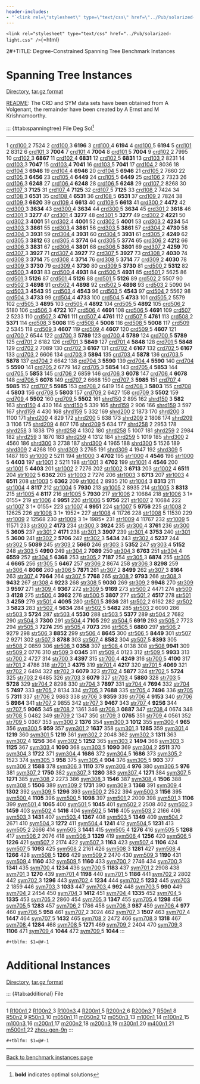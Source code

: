 ```yaml
---
header-includes:
- "`<link rel=\"stylesheet\" type=\"text/css\" href=\"../Pub/solarized-light.css\" />`{=html}"
---
```


`<link rel="stylesheet" type="text/css" href="../Pub/solarized-light.css" />`{=html}

2\#+TITLE: Degree-Constrained Spanning Tree Benchmark Instances

# Spanning Tree Instances

[Directory](./instances/spanning_tree/SHRD-Graphs), [tar.gz
format](./instances/spanning_tree/SHRD-Graphs.tar.gz)

[README](./instances/spanning_tree/SHRD-Graphs/README): The CRD and SYM
data sets have been obtained from A Volgenant, the remainder have been
created by A Ernst and M Krishnamoorthy.

::: {#tab:spanningtree}
        File                                                         Deg      Sol[^1]
  ----- ---------------------------------------------------------- ----- ------------
  1     [crd100 ](./instances/spanning_tree/SHRD-Graphs/crd100)        2         7524
  2     [crd100 ](./instances/spanning_tree/SHRD-Graphs/crd100)        3     **6196**
  3     [crd100 ](./instances/spanning_tree/SHRD-Graphs/crd100)        4     **6194**
  4     [crd100 ](./instances/spanning_tree/SHRD-Graphs/crd100)        5     **6194**
  5     [crd101 ](./instances/spanning_tree/SHRD-Graphs/crd101)        2         8312
  6     [crd101 ](./instances/spanning_tree/SHRD-Graphs/crd101)        3     **7004**
  7     [crd101 ](./instances/spanning_tree/SHRD-Graphs/crd101)        4     **7004**
  8     [crd101 ](./instances/spanning_tree/SHRD-Graphs/crd101)        5     **7004**
  9     [crd102 ](./instances/spanning_tree/SHRD-Graphs/crd102)        2         7995
  10    [crd102 ](./instances/spanning_tree/SHRD-Graphs/crd102)        3     **6867**
  11    [crd102 ](./instances/spanning_tree/SHRD-Graphs/crd102)        4     **6831**
  12    [crd102 ](./instances/spanning_tree/SHRD-Graphs/crd102)        5     **6831**
  13    [crd103 ](./instances/spanning_tree/SHRD-Graphs/crd103)        2         8231
  14    [crd103 ](./instances/spanning_tree/SHRD-Graphs/crd103)        3     **7047**
  15    [crd103 ](./instances/spanning_tree/SHRD-Graphs/crd103)        4     **7041**
  16    [crd103 ](./instances/spanning_tree/SHRD-Graphs/crd103)        5     **7041**
  17    [crd104 ](./instances/spanning_tree/SHRD-Graphs/crd104)        2         8036
  18    [crd104 ](./instances/spanning_tree/SHRD-Graphs/crd104)        3     **6946**
  19    [crd104 ](./instances/spanning_tree/SHRD-Graphs/crd104)        4     **6946**
  20    [crd104 ](./instances/spanning_tree/SHRD-Graphs/crd104)        5     **6946**
  21    [crd105 ](./instances/spanning_tree/SHRD-Graphs/crd105)        2         7660
  22    [crd105 ](./instances/spanning_tree/SHRD-Graphs/crd105)        3     **6456**
  23    [crd105 ](./instances/spanning_tree/SHRD-Graphs/crd105)        4     **6449**
  24    [crd105 ](./instances/spanning_tree/SHRD-Graphs/crd105)        5     **6449**
  25    [crd106 ](./instances/spanning_tree/SHRD-Graphs/crd106)        2         7323
  26    [crd106 ](./instances/spanning_tree/SHRD-Graphs/crd106)        3     **6248**
  27    [crd106 ](./instances/spanning_tree/SHRD-Graphs/crd106)        4     **6248**
  28    [crd106 ](./instances/spanning_tree/SHRD-Graphs/crd106)        5     **6248**
  29    [crd107 ](./instances/spanning_tree/SHRD-Graphs/crd107)        2         8268
  30    [crd107 ](./instances/spanning_tree/SHRD-Graphs/crd107)        3     **7125**
  31    [crd107 ](./instances/spanning_tree/SHRD-Graphs/crd107)        4     **7125**
  32    [crd107 ](./instances/spanning_tree/SHRD-Graphs/crd107)        5     **7125**
  33    [crd108 ](./instances/spanning_tree/SHRD-Graphs/crd108)        2         7424
  34    [crd108 ](./instances/spanning_tree/SHRD-Graphs/crd108)        3     **6531**
  35    [crd108 ](./instances/spanning_tree/SHRD-Graphs/crd108)        4     **6531**
  36    [crd108 ](./instances/spanning_tree/SHRD-Graphs/crd108)        5     **6531**
  37    [crd109 ](./instances/spanning_tree/SHRD-Graphs/crd109)        2         7824
  38    [crd109 ](./instances/spanning_tree/SHRD-Graphs/crd109)        3     **6620**
  39    [crd109 ](./instances/spanning_tree/SHRD-Graphs/crd109)        4     **6613**
  40    [crd109 ](./instances/spanning_tree/SHRD-Graphs/crd109)        5     **6613**
  41    [crd300 ](./instances/spanning_tree/SHRD-Graphs/crd300)        2     **4472**
  42    [crd300 ](./instances/spanning_tree/SHRD-Graphs/crd300)        3     **3634**
  43    [crd300 ](./instances/spanning_tree/SHRD-Graphs/crd300)        4     **3634**
  44    [crd300 ](./instances/spanning_tree/SHRD-Graphs/crd300)        5     **3634**
  45    [crd301 ](./instances/spanning_tree/SHRD-Graphs/crd301)        2     **3618**
  46    [crd301 ](./instances/spanning_tree/SHRD-Graphs/crd301)        3     **3277**
  47    [crd301 ](./instances/spanning_tree/SHRD-Graphs/crd301)        4     **3277**
  48    [crd301 ](./instances/spanning_tree/SHRD-Graphs/crd301)        5     **3277**
  49    [crd302 ](./instances/spanning_tree/SHRD-Graphs/crd302)        2     **4221**
  50    [crd302 ](./instances/spanning_tree/SHRD-Graphs/crd302)        3     **4001**
  51    [crd302 ](./instances/spanning_tree/SHRD-Graphs/crd302)        4     **4001**
  52    [crd302 ](./instances/spanning_tree/SHRD-Graphs/crd302)        5     **4001**
  53    [crd303 ](./instances/spanning_tree/SHRD-Graphs/crd303)        2     **4234**
  54    [crd303 ](./instances/spanning_tree/SHRD-Graphs/crd303)        3     **3861**
  55    [crd303 ](./instances/spanning_tree/SHRD-Graphs/crd303)        4     **3861**
  56    [crd303 ](./instances/spanning_tree/SHRD-Graphs/crd303)        5     **3861**
  57    [crd304 ](./instances/spanning_tree/SHRD-Graphs/crd304)        2     **4730**
  58    [crd304 ](./instances/spanning_tree/SHRD-Graphs/crd304)        3     **3931**
  59    [crd304 ](./instances/spanning_tree/SHRD-Graphs/crd304)        4     **3931**
  60    [crd304 ](./instances/spanning_tree/SHRD-Graphs/crd304)        5     **3931**
  61    [crd305 ](./instances/spanning_tree/SHRD-Graphs/crd305)        2     **4249**
  62    [crd305 ](./instances/spanning_tree/SHRD-Graphs/crd305)        3     **3812**
  63    [crd305 ](./instances/spanning_tree/SHRD-Graphs/crd305)        4     **3774**
  64    [crd305 ](./instances/spanning_tree/SHRD-Graphs/crd305)        5     **3774**
  65    [crd306 ](./instances/spanning_tree/SHRD-Graphs/crd306)        2     **4212**
  66    [crd306 ](./instances/spanning_tree/SHRD-Graphs/crd306)        3     **3831**
  67    [crd306 ](./instances/spanning_tree/SHRD-Graphs/crd306)        4     **3801**
  68    [crd306 ](./instances/spanning_tree/SHRD-Graphs/crd306)        5     **3801**
  69    [crd307 ](./instances/spanning_tree/SHRD-Graphs/crd307)        2     **4259**
  70    [crd307 ](./instances/spanning_tree/SHRD-Graphs/crd307)        3     **3927**
  71    [crd307 ](./instances/spanning_tree/SHRD-Graphs/crd307)        4     **3927**
  72    [crd307 ](./instances/spanning_tree/SHRD-Graphs/crd307)        5     **3927**
  73    [crd308 ](./instances/spanning_tree/SHRD-Graphs/crd308)        2     **4030**
  74    [crd308 ](./instances/spanning_tree/SHRD-Graphs/crd308)        3     **3714**
  75    [crd308 ](./instances/spanning_tree/SHRD-Graphs/crd308)        4     **3714**
  76    [crd308 ](./instances/spanning_tree/SHRD-Graphs/crd308)        5     **3714**
  77    [crd309 ](./instances/spanning_tree/SHRD-Graphs/crd309)        2     **4030**
  78    [crd309 ](./instances/spanning_tree/SHRD-Graphs/crd309)        3     **3730**
  79    [crd309 ](./instances/spanning_tree/SHRD-Graphs/crd309)        4     **3730**
  80    [crd309 ](./instances/spanning_tree/SHRD-Graphs/crd309)        5     **3730**
  81    [crd500 ](./instances/spanning_tree/SHRD-Graphs/crd500)        2     **5312**
  82    [crd500 ](./instances/spanning_tree/SHRD-Graphs/crd500)        3     **4931**
  83    [crd500 ](./instances/spanning_tree/SHRD-Graphs/crd500)        4     **4931**
  84    [crd500 ](./instances/spanning_tree/SHRD-Graphs/crd500)        5     **4931**
  85    [crd501 ](./instances/spanning_tree/SHRD-Graphs/crd501)        2         5625
  86    [crd501 ](./instances/spanning_tree/SHRD-Graphs/crd501)        3     **5126**
  87    [crd501 ](./instances/spanning_tree/SHRD-Graphs/crd501)        4     **5126**
  88    [crd501 ](./instances/spanning_tree/SHRD-Graphs/crd501)        5     **5126**
  89    [crd502 ](./instances/spanning_tree/SHRD-Graphs/crd502)        2         5507
  90    [crd502 ](./instances/spanning_tree/SHRD-Graphs/crd502)        3     **4898**
  91    [crd502 ](./instances/spanning_tree/SHRD-Graphs/crd502)        4     **4898**
  92    [crd502 ](./instances/spanning_tree/SHRD-Graphs/crd502)        5     **4898**
  93    [crd503 ](./instances/spanning_tree/SHRD-Graphs/crd503)        2         5090
  94    [crd503 ](./instances/spanning_tree/SHRD-Graphs/crd503)        3     **4543**
  95    [crd503 ](./instances/spanning_tree/SHRD-Graphs/crd503)        4     **4543**
  96    [crd503 ](./instances/spanning_tree/SHRD-Graphs/crd503)        5     **4543**
  97    [crd504 ](./instances/spanning_tree/SHRD-Graphs/crd504)        2         5562
  98    [crd504 ](./instances/spanning_tree/SHRD-Graphs/crd504)        3     **4733**
  99    [crd504 ](./instances/spanning_tree/SHRD-Graphs/crd504)        4     **4733**
  100   [crd504 ](./instances/spanning_tree/SHRD-Graphs/crd504)        5     **4733**
  101   [crd505 ](./instances/spanning_tree/SHRD-Graphs/crd505)        2         5579
  102   [crd505 ](./instances/spanning_tree/SHRD-Graphs/crd505)        3     **4895**
  103   [crd505 ](./instances/spanning_tree/SHRD-Graphs/crd505)        4     **4892**
  104   [crd505 ](./instances/spanning_tree/SHRD-Graphs/crd505)        5     **4892**
  105   [crd506 ](./instances/spanning_tree/SHRD-Graphs/crd506)        2         5180
  106   [crd506 ](./instances/spanning_tree/SHRD-Graphs/crd506)        3     **4722**
  107   [crd506 ](./instances/spanning_tree/SHRD-Graphs/crd506)        4     **4691**
  108   [crd506 ](./instances/spanning_tree/SHRD-Graphs/crd506)        5     **4691**
  109   [crd507 ](./instances/spanning_tree/SHRD-Graphs/crd507)        2         5233
  110   [crd507 ](./instances/spanning_tree/SHRD-Graphs/crd507)        3     **4761**
  111   [crd507 ](./instances/spanning_tree/SHRD-Graphs/crd507)        4     **4761**
  112   [crd507 ](./instances/spanning_tree/SHRD-Graphs/crd507)        5     **4761**
  113   [crd508 ](./instances/spanning_tree/SHRD-Graphs/crd508)        2     **5371**
  114   [crd508 ](./instances/spanning_tree/SHRD-Graphs/crd508)        3     **5008**
  115   [crd508 ](./instances/spanning_tree/SHRD-Graphs/crd508)        4     **5008**
  116   [crd508 ](./instances/spanning_tree/SHRD-Graphs/crd508)        5     **5008**
  117   [crd509 ](./instances/spanning_tree/SHRD-Graphs/crd509)        2         5345
  118   [crd509 ](./instances/spanning_tree/SHRD-Graphs/crd509)        3     **4607**
  119   [crd509 ](./instances/spanning_tree/SHRD-Graphs/crd509)        4     **4607**
  120   [crd509 ](./instances/spanning_tree/SHRD-Graphs/crd509)        5     **4607**
  121   [crd700 ](./instances/spanning_tree/SHRD-Graphs/crd700)        2         6544
  122   [crd700 ](./instances/spanning_tree/SHRD-Graphs/crd700)        3     **5789**
  123   [crd700 ](./instances/spanning_tree/SHRD-Graphs/crd700)        4     **5789**
  124   [crd700 ](./instances/spanning_tree/SHRD-Graphs/crd700)        5     **5789**
  125   [crd701 ](./instances/spanning_tree/SHRD-Graphs/crd701)        2         6182
  126   [crd701 ](./instances/spanning_tree/SHRD-Graphs/crd701)        3     **5849**
  127   [crd701 ](./instances/spanning_tree/SHRD-Graphs/crd701)        4     **5848**
  128   [crd701 ](./instances/spanning_tree/SHRD-Graphs/crd701)        5     **5848**
  129   [crd702 ](./instances/spanning_tree/SHRD-Graphs/crd702)        2         7089
  130   [crd702 ](./instances/spanning_tree/SHRD-Graphs/crd702)        3     **6167**
  131   [crd702 ](./instances/spanning_tree/SHRD-Graphs/crd702)        4     **6167**
  132   [crd702 ](./instances/spanning_tree/SHRD-Graphs/crd702)        5     **6167**
  133   [crd703 ](./instances/spanning_tree/SHRD-Graphs/crd703)        2         6606
  134   [crd703 ](./instances/spanning_tree/SHRD-Graphs/crd703)        3     **5894**
  135   [crd703 ](./instances/spanning_tree/SHRD-Graphs/crd703)        4     **5878**
  136   [crd703 ](./instances/spanning_tree/SHRD-Graphs/crd703)        5     **5878**
  137   [crd704 ](./instances/spanning_tree/SHRD-Graphs/crd704)        2         6642
  138   [crd704 ](./instances/spanning_tree/SHRD-Graphs/crd704)        3     **5590**
  139   [crd704 ](./instances/spanning_tree/SHRD-Graphs/crd704)        4     **5590**
  140   [crd704 ](./instances/spanning_tree/SHRD-Graphs/crd704)        5     **5590**
  141   [crd705 ](./instances/spanning_tree/SHRD-Graphs/crd705)        2         6779
  142   [crd705 ](./instances/spanning_tree/SHRD-Graphs/crd705)        3     **5854**
  143   [crd705 ](./instances/spanning_tree/SHRD-Graphs/crd705)        4     **5853**
  144   [crd705 ](./instances/spanning_tree/SHRD-Graphs/crd705)        5     **5853**
  145   [crd706 ](./instances/spanning_tree/SHRD-Graphs/crd706)        2         6859
  146   [crd706 ](./instances/spanning_tree/SHRD-Graphs/crd706)        3     **6078**
  147   [crd706 ](./instances/spanning_tree/SHRD-Graphs/crd706)        4     **6078**
  148   [crd706 ](./instances/spanning_tree/SHRD-Graphs/crd706)        5     **6078**
  149   [crd707 ](./instances/spanning_tree/SHRD-Graphs/crd707)        2         6668
  150   [crd707 ](./instances/spanning_tree/SHRD-Graphs/crd707)        3     **5985**
  151   [crd707 ](./instances/spanning_tree/SHRD-Graphs/crd707)        4     **5985**
  152   [crd707 ](./instances/spanning_tree/SHRD-Graphs/crd707)        5     **5985**
  153   [crd708 ](./instances/spanning_tree/SHRD-Graphs/crd708)        2         6419
  154   [crd708 ](./instances/spanning_tree/SHRD-Graphs/crd708)        3     **5803**
  155   [crd708 ](./instances/spanning_tree/SHRD-Graphs/crd708)        4     **5803**
  156   [crd708 ](./instances/spanning_tree/SHRD-Graphs/crd708)        5     **5803**
  157   [crd709 ](./instances/spanning_tree/SHRD-Graphs/crd709)        2         6427
  158   [crd709 ](./instances/spanning_tree/SHRD-Graphs/crd709)        3     **5502**
  159   [crd709 ](./instances/spanning_tree/SHRD-Graphs/crd709)        4     **5502**
  160   [crd709 ](./instances/spanning_tree/SHRD-Graphs/crd709)        5     **5502**
  161   [shrd150](./instances/spanning_tree/SHRD-Graphs/shrd150)       2          895
  162   [shrd150](./instances/spanning_tree/SHRD-Graphs/shrd150)       3      **582**
  163   [shrd150](./instances/spanning_tree/SHRD-Graphs/shrd150)       4          430
  164   [shrd150](./instances/spanning_tree/SHRD-Graphs/shrd150)       5          339
  165   [shrd159](./instances/spanning_tree/SHRD-Graphs/shrd159)       2          906
  166   [shrd159](./instances/spanning_tree/SHRD-Graphs/shrd159)       3          597
  167   [shrd159](./instances/spanning_tree/SHRD-Graphs/shrd159)       4          430
  168   [shrd159](./instances/spanning_tree/SHRD-Graphs/shrd159)       5          332
  169   [shrd200](./instances/spanning_tree/SHRD-Graphs/shrd200)       2         1873
  170   [shrd200](./instances/spanning_tree/SHRD-Graphs/shrd200)       3         1100
  171   [shrd200](./instances/spanning_tree/SHRD-Graphs/shrd200)       4          829
  172   [shrd200](./instances/spanning_tree/SHRD-Graphs/shrd200)       5          638
  173   [shrd209](./instances/spanning_tree/SHRD-Graphs/shrd209)       2         1808
  174   [shrd209](./instances/spanning_tree/SHRD-Graphs/shrd209)       3         1106
  175   [shrd209](./instances/spanning_tree/SHRD-Graphs/shrd209)       4          807
  176   [shrd209](./instances/spanning_tree/SHRD-Graphs/shrd209)       5          634
  177   [shrd258](./instances/spanning_tree/SHRD-Graphs/shrd258)       2         2953
  178   [shrd258](./instances/spanning_tree/SHRD-Graphs/shrd258)       3         1838
  179   [shrd258](./instances/spanning_tree/SHRD-Graphs/shrd258)       4         1302
  180   [shrd258](./instances/spanning_tree/SHRD-Graphs/shrd258)       5         1007
  181   [shrd259](./instances/spanning_tree/SHRD-Graphs/shrd259)       2         2984
  182   [shrd259](./instances/spanning_tree/SHRD-Graphs/shrd259)       3         1870
  183   [shrd259](./instances/spanning_tree/SHRD-Graphs/shrd259)       4         1312
  184   [shrd259](./instances/spanning_tree/SHRD-Graphs/shrd259)       5         1019
  185   [shrd300](./instances/spanning_tree/SHRD-Graphs/shrd300)       2         4560
  186   [shrd300](./instances/spanning_tree/SHRD-Graphs/shrd300)       3         2738
  187   [shrd300](./instances/spanning_tree/SHRD-Graphs/shrd300)       4         1965
  188   [shrd300](./instances/spanning_tree/SHRD-Graphs/shrd300)       5         1526
  189   [shrd309](./instances/spanning_tree/SHRD-Graphs/shrd309)       2         4268
  190   [shrd309](./instances/spanning_tree/SHRD-Graphs/shrd309)       3         2765
  191   [shrd309](./instances/spanning_tree/SHRD-Graphs/shrd309)       4         1947
  192   [shrd309](./instances/spanning_tree/SHRD-Graphs/shrd309)       5         1487
  193   [str1000](./instances/spanning_tree/SHRD-Graphs/str1000)       2         5211
  194   [str1000](./instances/spanning_tree/SHRD-Graphs/str1000)       3     **4702**
  195   [str1000](./instances/spanning_tree/SHRD-Graphs/str1000)       4     **4546**
  196   [str1000](./instances/spanning_tree/SHRD-Graphs/str1000)       5     **4403**
  197   [str1001](./instances/spanning_tree/SHRD-Graphs/str1001)       2         5211
  198   [str1001](./instances/spanning_tree/SHRD-Graphs/str1001)       3     **4702**
  199   [str1001](./instances/spanning_tree/SHRD-Graphs/str1001)       4     **4546**
  200   [str1001](./instances/spanning_tree/SHRD-Graphs/str1001)       5     **4403**
  201   [str1002](./instances/spanning_tree/SHRD-Graphs/str1002)       2         7276
  202   [str1002](./instances/spanning_tree/SHRD-Graphs/str1002)       3     **6713**
  203   [str1002](./instances/spanning_tree/SHRD-Graphs/str1002)       4     **6511**
  204   [str1002](./instances/spanning_tree/SHRD-Graphs/str1002)       5     **6362**
  205   [str1003](./instances/spanning_tree/SHRD-Graphs/str1003)       2         7276
  206   [str1003](./instances/spanning_tree/SHRD-Graphs/str1003)       3     **6713**
  207   [str1003](./instances/spanning_tree/SHRD-Graphs/str1003)       4     **6511**
  208   [str1003](./instances/spanning_tree/SHRD-Graphs/str1003)       5     **6362**
  209   [str1004](./instances/spanning_tree/SHRD-Graphs/str1004)       2         8935
  210   [str1004](./instances/spanning_tree/SHRD-Graphs/str1004)       3     **8313**
  211   [str1004](./instances/spanning_tree/SHRD-Graphs/str1004)       4     **8117**
  212   [str1004](./instances/spanning_tree/SHRD-Graphs/str1004)       5     **7930**
  213   [str1005](./instances/spanning_tree/SHRD-Graphs/str1005)       2         8935
  214   [str1005](./instances/spanning_tree/SHRD-Graphs/str1005)       3     **8313**
  215   [str1005](./instances/spanning_tree/SHRD-Graphs/str1005)       4     **8117**
  216   [str1005](./instances/spanning_tree/SHRD-Graphs/str1005)       5     **7930**
  217   [str1006](./instances/spanning_tree/SHRD-Graphs/str1006)       2        10684
  218   [str1006](./instances/spanning_tree/SHRD-Graphs/str1006)       3   1\* 0155\*
  219   [str1006](./instances/spanning_tree/SHRD-Graphs/str1006)       4     **9951**
  220   [str1006](./instances/spanning_tree/SHRD-Graphs/str1006)       5     **9756**
  221   [str1007](./instances/spanning_tree/SHRD-Graphs/str1007)       2        10684
  222   [str1007](./instances/spanning_tree/SHRD-Graphs/str1007)       3   1\* 0155\*
  223   [str1007](./instances/spanning_tree/SHRD-Graphs/str1007)       4     **9951**
  224   [str1007](./instances/spanning_tree/SHRD-Graphs/str1007)       5     **9756**
  225   [str1008](./instances/spanning_tree/SHRD-Graphs/str1008)       2        12625
  226   [str1008](./instances/spanning_tree/SHRD-Graphs/str1008)       3   1\* 1952\*
  227   [str1008](./instances/spanning_tree/SHRD-Graphs/str1008)       4        11726
  228   [str1008](./instances/spanning_tree/SHRD-Graphs/str1008)       5        11530
  229   [str1009](./instances/spanning_tree/SHRD-Graphs/str1009)       2        12568
  230   [str1009](./instances/spanning_tree/SHRD-Graphs/str1009)       3   1\* 1985\*
  231   [str1009](./instances/spanning_tree/SHRD-Graphs/str1009)       4        11767
  232   [str1009](./instances/spanning_tree/SHRD-Graphs/str1009)       5        11571
  233   [str300 ](./instances/spanning_tree/SHRD-Graphs/str300)        2     **4173**
  234   [str300 ](./instances/spanning_tree/SHRD-Graphs/str300)        3     **3924**
  235   [str300 ](./instances/spanning_tree/SHRD-Graphs/str300)        4     **3761**
  236   [str300 ](./instances/spanning_tree/SHRD-Graphs/str300)        5     **3605**
  237   [str301 ](./instances/spanning_tree/SHRD-Graphs/str301)        2     **4171**
  238   [str301 ](./instances/spanning_tree/SHRD-Graphs/str301)        3     **3907**
  239   [str301 ](./instances/spanning_tree/SHRD-Graphs/str301)        4     **3753**
  240   [str301 ](./instances/spanning_tree/SHRD-Graphs/str301)        5     **3600**
  241   [str302 ](./instances/spanning_tree/SHRD-Graphs/str302)        2     **5706**
  242   [str302 ](./instances/spanning_tree/SHRD-Graphs/str302)        3     **5434**
  243   [str302 ](./instances/spanning_tree/SHRD-Graphs/str302)        4     **5237**
  244   [str302 ](./instances/spanning_tree/SHRD-Graphs/str302)        5     **5089**
  245   [str303 ](./instances/spanning_tree/SHRD-Graphs/str303)        2     **5660**
  246   [str303 ](./instances/spanning_tree/SHRD-Graphs/str303)        3     **5352**
  247   [str303 ](./instances/spanning_tree/SHRD-Graphs/str303)        4     **5152**
  248   [str303 ](./instances/spanning_tree/SHRD-Graphs/str303)        5     **4990**
  249   [str304 ](./instances/spanning_tree/SHRD-Graphs/str304)        2     **7089**
  250   [str304 ](./instances/spanning_tree/SHRD-Graphs/str304)        3     **6763**
  251   [str304 ](./instances/spanning_tree/SHRD-Graphs/str304)        4     **6559**
  252   [str304 ](./instances/spanning_tree/SHRD-Graphs/str304)        5     **6368**
  253   [str305 ](./instances/spanning_tree/SHRD-Graphs/str305)        2     **7187**
  254   [str305 ](./instances/spanning_tree/SHRD-Graphs/str305)        3     **6874**
  255   [str305 ](./instances/spanning_tree/SHRD-Graphs/str305)        4     **6665**
  256   [str305 ](./instances/spanning_tree/SHRD-Graphs/str305)        5     **6467**
  257   [str306 ](./instances/spanning_tree/SHRD-Graphs/str306)        2         8674
  258   [str306 ](./instances/spanning_tree/SHRD-Graphs/str306)        3     **8298**
  259   [str306 ](./instances/spanning_tree/SHRD-Graphs/str306)        4     **8066**
  260   [str306 ](./instances/spanning_tree/SHRD-Graphs/str306)        5     **7871**
  261   [str307 ](./instances/spanning_tree/SHRD-Graphs/str307)        2     **8499**
  262   [str307 ](./instances/spanning_tree/SHRD-Graphs/str307)        3     **8164**
  263   [str307 ](./instances/spanning_tree/SHRD-Graphs/str307)        4     **7964**
  264   [str307 ](./instances/spanning_tree/SHRD-Graphs/str307)        5     **7768**
  265   [str308 ](./instances/spanning_tree/SHRD-Graphs/str308)        2     **9793**
  266   [str308 ](./instances/spanning_tree/SHRD-Graphs/str308)        3     **9432**
  267   [str308 ](./instances/spanning_tree/SHRD-Graphs/str308)        4     **9223**
  268   [str308 ](./instances/spanning_tree/SHRD-Graphs/str308)        5     **9030**
  269   [str309 ](./instances/spanning_tree/SHRD-Graphs/str309)        2     **9948**
  270   [str309 ](./instances/spanning_tree/SHRD-Graphs/str309)        3     **9597**
  271   [str309 ](./instances/spanning_tree/SHRD-Graphs/str309)        4     **9367**
  272   [str309 ](./instances/spanning_tree/SHRD-Graphs/str309)        5     **9169**
  273   [str500 ](./instances/spanning_tree/SHRD-Graphs/str500)        2         4471
  274   [str500 ](./instances/spanning_tree/SHRD-Graphs/str500)        3     **4128**
  275   [str500 ](./instances/spanning_tree/SHRD-Graphs/str500)        4     **3962**
  276   [str500 ](./instances/spanning_tree/SHRD-Graphs/str500)        5     **3807**
  277   [str501 ](./instances/spanning_tree/SHRD-Graphs/str501)        2     **4517**
  278   [str501 ](./instances/spanning_tree/SHRD-Graphs/str501)        3     **4259**
  279   [str501 ](./instances/spanning_tree/SHRD-Graphs/str501)        4     **4095**
  280   [str501 ](./instances/spanning_tree/SHRD-Graphs/str501)        5     **3936**
  281   [str502 ](./instances/spanning_tree/SHRD-Graphs/str502)        2         6162
  282   [str502 ](./instances/spanning_tree/SHRD-Graphs/str502)        3     **5823**
  283   [str502 ](./instances/spanning_tree/SHRD-Graphs/str502)        4     **5634**
  284   [str502 ](./instances/spanning_tree/SHRD-Graphs/str502)        5     **5482**
  285   [str503 ](./instances/spanning_tree/SHRD-Graphs/str503)        2         6090
  286   [str503 ](./instances/spanning_tree/SHRD-Graphs/str503)        3     **5724**
  287   [str503 ](./instances/spanning_tree/SHRD-Graphs/str503)        4     **5530**
  288   [str503 ](./instances/spanning_tree/SHRD-Graphs/str503)        5     **5377**
  289   [str504 ](./instances/spanning_tree/SHRD-Graphs/str504)        2         7682
  290   [str504 ](./instances/spanning_tree/SHRD-Graphs/str504)        3     **7300**
  291   [str504 ](./instances/spanning_tree/SHRD-Graphs/str504)        4     **7105**
  292   [str504 ](./instances/spanning_tree/SHRD-Graphs/str504)        5     **6919**
  293   [str505 ](./instances/spanning_tree/SHRD-Graphs/str505)        2         7723
  294   [str505 ](./instances/spanning_tree/SHRD-Graphs/str505)        3     **7274**
  295   [str505 ](./instances/spanning_tree/SHRD-Graphs/str505)        4     **7073**
  296   [str505 ](./instances/spanning_tree/SHRD-Graphs/str505)        5     **6880**
  297   [str506 ](./instances/spanning_tree/SHRD-Graphs/str506)        2         9279
  298   [str506 ](./instances/spanning_tree/SHRD-Graphs/str506)        3     **8852**
  299   [str506 ](./instances/spanning_tree/SHRD-Graphs/str506)        4     **8645**
  300   [str506 ](./instances/spanning_tree/SHRD-Graphs/str506)        5     **8449**
  301   [str507 ](./instances/spanning_tree/SHRD-Graphs/str507)        2         9271
  302   [str507 ](./instances/spanning_tree/SHRD-Graphs/str507)        3     **8788**
  303   [str507 ](./instances/spanning_tree/SHRD-Graphs/str507)        4     **8582**
  304   [str507 ](./instances/spanning_tree/SHRD-Graphs/str507)        5     **8393**
  305   [str508 ](./instances/spanning_tree/SHRD-Graphs/str508)        2         0859
  306   [str508 ](./instances/spanning_tree/SHRD-Graphs/str508)        3     **0358**
  307   [str508 ](./instances/spanning_tree/SHRD-Graphs/str508)        4         0138
  308   [str508 ](./instances/spanning_tree/SHRD-Graphs/str508)              **9941**
  309   [str509 ](./instances/spanning_tree/SHRD-Graphs/str509)        2         0776
  310   [str509 ](./instances/spanning_tree/SHRD-Graphs/str509)        3     **0345**
  311   [str509 ](./instances/spanning_tree/SHRD-Graphs/str509)        4         0123
  312   [str509 ](./instances/spanning_tree/SHRD-Graphs/str509)        5     **9933**
  313   [str700 ](./instances/spanning_tree/SHRD-Graphs/str700)        2         4727
  314   [str700 ](./instances/spanning_tree/SHRD-Graphs/str700)        3     **4397**
  315   [str700 ](./instances/spanning_tree/SHRD-Graphs/str700)        4     **4249**
  316   [str700 ](./instances/spanning_tree/SHRD-Graphs/str700)        5     **4100**
  317   [str701 ](./instances/spanning_tree/SHRD-Graphs/str701)        2         4786
  318   [str701 ](./instances/spanning_tree/SHRD-Graphs/str701)        3     **4375**
  319   [str701 ](./instances/spanning_tree/SHRD-Graphs/str701)        4     **4217**
  320   [str701 ](./instances/spanning_tree/SHRD-Graphs/str701)        5     **4069**
  321   [str702 ](./instances/spanning_tree/SHRD-Graphs/str702)        2         6494
  322   [str702 ](./instances/spanning_tree/SHRD-Graphs/str702)        3     **6079**
  323   [str702 ](./instances/spanning_tree/SHRD-Graphs/str702)        4     **5877**
  324   [str702 ](./instances/spanning_tree/SHRD-Graphs/str702)        5     **5724**
  325   [str703 ](./instances/spanning_tree/SHRD-Graphs/str703)        2         6485
  326   [str703 ](./instances/spanning_tree/SHRD-Graphs/str703)        3     **6079**
  327   [str703 ](./instances/spanning_tree/SHRD-Graphs/str703)        4     **5880**
  328   [str703 ](./instances/spanning_tree/SHRD-Graphs/str703)        5     **5728**
  329   [str704 ](./instances/spanning_tree/SHRD-Graphs/str704)        2         8298
  330   [str704 ](./instances/spanning_tree/SHRD-Graphs/str704)        3     **7897**
  331   [str704 ](./instances/spanning_tree/SHRD-Graphs/str704)        4     **7694**
  332   [str704 ](./instances/spanning_tree/SHRD-Graphs/str704)        5     **7497**
  333   [str705 ](./instances/spanning_tree/SHRD-Graphs/str705)        2         8134
  334   [str705 ](./instances/spanning_tree/SHRD-Graphs/str705)        3     **7688**
  335   [str705 ](./instances/spanning_tree/SHRD-Graphs/str705)        4     **7496**
  336   [str705 ](./instances/spanning_tree/SHRD-Graphs/str705)        5     **7311**
  337   [str706 ](./instances/spanning_tree/SHRD-Graphs/str706)        2         9863
  338   [str706 ](./instances/spanning_tree/SHRD-Graphs/str706)        3     **9359**
  339   [str706 ](./instances/spanning_tree/SHRD-Graphs/str706)        4     **9153**
  340   [str706 ](./instances/spanning_tree/SHRD-Graphs/str706)        5     **8964**
  341   [str707 ](./instances/spanning_tree/SHRD-Graphs/str707)        2         9855
  342   [str707 ](./instances/spanning_tree/SHRD-Graphs/str707)        3     **9467**
  343   [str707 ](./instances/spanning_tree/SHRD-Graphs/str707)        4     **9256**
  344   [str707 ](./instances/spanning_tree/SHRD-Graphs/str707)        5     **9065**
  345   [str708 ](./instances/spanning_tree/SHRD-Graphs/str708)        2         1361
  346   [str708 ](./instances/spanning_tree/SHRD-Graphs/str708)        3     **0887**
  347   [str708 ](./instances/spanning_tree/SHRD-Graphs/str708)        4         0674
  348   [str708 ](./instances/spanning_tree/SHRD-Graphs/str708)        5         0482
  349   [str709 ](./instances/spanning_tree/SHRD-Graphs/str709)        2         1347
  350   [str709 ](./instances/spanning_tree/SHRD-Graphs/str709)        3     **0765**
  351   [str709 ](./instances/spanning_tree/SHRD-Graphs/str709)        4         0561
  352   [str709 ](./instances/spanning_tree/SHRD-Graphs/str709)        5         0367
  353   [sym300 ](./instances/spanning_tree/SHRD-Graphs/sym300)        2     **1376**
  354   [sym300 ](./instances/spanning_tree/SHRD-Graphs/sym300)        3     **1012**
  355   [sym300 ](./instances/spanning_tree/SHRD-Graphs/sym300)        4      **965**
  356   [sym300 ](./instances/spanning_tree/SHRD-Graphs/sym300)        5      **959**
  357   [sym301 ](./instances/spanning_tree/SHRD-Graphs/sym301)        2     **1637**
  358   [sym301 ](./instances/spanning_tree/SHRD-Graphs/sym301)        3     **1285**
  359   [sym301 ](./instances/spanning_tree/SHRD-Graphs/sym301)        4     **1219**
  360   [sym301 ](./instances/spanning_tree/SHRD-Graphs/sym301)        5     **1219**
  361   [sym302 ](./instances/spanning_tree/SHRD-Graphs/sym302)        2         2048
  362   [sym302 ](./instances/spanning_tree/SHRD-Graphs/sym302)        3     **1311**
  363   [sym302 ](./instances/spanning_tree/SHRD-Graphs/sym302)        4     **1256**
  364   [sym302 ](./instances/spanning_tree/SHRD-Graphs/sym302)        5     **1252**
  365   [sym303 ](./instances/spanning_tree/SHRD-Graphs/sym303)        2     **1494**
  366   [sym303 ](./instances/spanning_tree/SHRD-Graphs/sym303)        3     **1125**
  367   [sym303 ](./instances/spanning_tree/SHRD-Graphs/sym303)        4     **1090**
  368   [sym303 ](./instances/spanning_tree/SHRD-Graphs/sym303)        5     **1090**
  369   [sym304 ](./instances/spanning_tree/SHRD-Graphs/sym304)        2     **2511**
  370   [sym304 ](./instances/spanning_tree/SHRD-Graphs/sym304)        3     **1722**
  371   [sym304 ](./instances/spanning_tree/SHRD-Graphs/sym304)        4     **1686**
  372   [sym304 ](./instances/spanning_tree/SHRD-Graphs/sym304)        5     **1686**
  373   [sym305 ](./instances/spanning_tree/SHRD-Graphs/sym305)        2         1523
  374   [sym305 ](./instances/spanning_tree/SHRD-Graphs/sym305)        3      **958**
  375   [sym305 ](./instances/spanning_tree/SHRD-Graphs/sym305)        4      **904**
  376   [sym305 ](./instances/spanning_tree/SHRD-Graphs/sym305)        5      **903**
  377   [sym306 ](./instances/spanning_tree/SHRD-Graphs/sym306)        2     **1588**
  378   [sym306 ](./instances/spanning_tree/SHRD-Graphs/sym306)        3     **1110**
  379   [sym306 ](./instances/spanning_tree/SHRD-Graphs/sym306)        4      **976**
  380   [sym306 ](./instances/spanning_tree/SHRD-Graphs/sym306)        5      **976**
  381   [sym307 ](./instances/spanning_tree/SHRD-Graphs/sym307)        2     **1750**
  382   [sym307 ](./instances/spanning_tree/SHRD-Graphs/sym307)        3     **1280**
  383   [sym307 ](./instances/spanning_tree/SHRD-Graphs/sym307)        4     **1271**
  384   [sym307 ](./instances/spanning_tree/SHRD-Graphs/sym307)        5     **1271**
  385   [sym308 ](./instances/spanning_tree/SHRD-Graphs/sym308)        2         2273
  386   [sym308 ](./instances/spanning_tree/SHRD-Graphs/sym308)        3     **1546**
  387   [sym308 ](./instances/spanning_tree/SHRD-Graphs/sym308)        4     **1506**
  388   [sym308 ](./instances/spanning_tree/SHRD-Graphs/sym308)        5     **1506**
  389   [sym309 ](./instances/spanning_tree/SHRD-Graphs/sym309)        2     **1731**
  390   [sym309 ](./instances/spanning_tree/SHRD-Graphs/sym309)        3     **1368**
  391   [sym309 ](./instances/spanning_tree/SHRD-Graphs/sym309)        4     **1302**
  392   [sym309 ](./instances/spanning_tree/SHRD-Graphs/sym309)        5     **1296**
  393   [sym500 ](./instances/spanning_tree/SHRD-Graphs/sym500)        2         2522
  394   [sym500 ](./instances/spanning_tree/SHRD-Graphs/sym500)        3     **1156**
  395   [sym500 ](./instances/spanning_tree/SHRD-Graphs/sym500)        4     **1105**
  396   [sym500 ](./instances/spanning_tree/SHRD-Graphs/sym500)        5     **1098**
  397   [sym501 ](./instances/spanning_tree/SHRD-Graphs/sym501)        2         2009
  398   [sym501 ](./instances/spanning_tree/SHRD-Graphsp/sym501)       3     **1106**
  399   [sym501 ](./instances/spanning_tree/SHRD-Graphs/sym501)        4     **1065**
  400   [sym501 ](./instances/spanning_tree/SHRD-Graphs/sym501)        5     **1045**
  401   [sym502 ](./instances/spanning_tree/SHRD-Graphs/sym502)        2         2508
  402   [sym502 ](./instances/spanning_tree/SHRD-Graphs/sym502)        3     **1459**
  403   [sym502 ](./instances/spanning_tree/SHRD-Graphs/sym502)        4     **1416**
  404   [sym502 ](./instances/spanning_tree/SHRD-Graphs/sym502)        5     **1416**
  405   [sym503 ](./instances/spanning_tree/SHRD-Graphs/sym503)        2         2166
  406   [sym503 ](./instances/spanning_tree/SHRD-Graphs/sym503)        3     **1431**
  407   [sym503 ](./instances/spanning_tree/SHRD-Graphs/sym503)        4     **1367**
  408   [sym503 ](./instances/spanning_tree/SHRD-Graphs/sym503)        5     **1349**
  409   [sym504 ](./instances/spanning_tree/SHRD-Graphs/sym504)        2         2671
  410   [sym504 ](./instances/spanning_tree/SHRD-Graphs/sym504)        3     **1272**
  411   [sym504 ](./instances/spanning_tree/SHRD-Graphs/sym504)        4     **1241**
  412   [sym504 ](./instances/spanning_tree/SHRD-Graphs/sym504)        5     **1231**
  413   [sym505 ](./instances/spanning_tree/SHRD-Graphs/sym505)        2         2666
  414   [sym505 ](./instances/spanning_tree/SHRD-Graphs/sym505)        3     **1441**
  415   [sym505 ](./instances/spanning_tree/SHRD-Graphs/sym505)        4     **1276**
  416   [sym505 ](./instances/spanning_tree/SHRD-Graphs/sym505)        5     **1268**
  417   [sym506 ](./instances/spanning_tree/SHRD-Graphs/sym506)        2         2076
  418   [sym506 ](./instances/spanning_tree/SHRD-Graphs/sym506)        3     **1329**
  419   [sym506 ](./instances/spanning_tree/SHRD-Graphs/sym506)        4     **1256**
  420   [sym506 ](./instances/spanning_tree/SHRD-Graphs/sym506)        5     **1226**
  421   [sym507 ](./instances/spanning_tree/SHRD-Graphs/sym507)        2         2174
  422   [sym507 ](./instances/spanning_tree/SHRD-Graphs/sym507)        3     **1163**
  423   [sym507 ](./instances/spanning_tree/SHRD-Graphs/sym507)        4     **1106**
  424   [sym507 ](./instances/spanning_tree/SHRD-Graphs/sym507)        5     **1093**
  425   [sym508 ](./instances/spanning_tree/SHRD-Graphs/sym508)        2         2161
  426   [sym508 ](./instances/spanning_tree/SHRD-Graphs/sym508)        3     **1281**
  427   [sym508 ](./instances/spanning_tree/SHRD-Graphs/sym508)        4     **1266**
  428   [sym508 ](./instances/spanning_tree/SHRD-Graphs/sym508)        5     **1266**
  429   [sym509 ](./instances/spanning_tree/SHRD-Graphs/sym509)        2         2470
  430   [sym509 ](./instances/spanning_tree/SHRD-Graphs/sym509)        3     **1190**
  431   [sym509 ](./instances/spanning_tree/SHRD-Graphs/sym509)        4     **1160**
  432   [sym509 ](./instances/spanning_tree/SHRD-Graphs/sym509)        5     **1160**
  433   [sym700 ](./instances/spanning_tree/SHRD-Graphs/sym700)        2         2746
  434   [sym700 ](./instances/spanning_tree/SHRD-Graphs/sym700)        3     **1341**
  435   [sym700 ](./instances/spanning_tree/SHRD-Graphs/sym700)        4     **1234**
  436   [sym700 ](./instances/spanning_tree/SHRD-Graphs/sym700)        5     **1183**
  437   [sym701 ](./instances/spanning_tree/SHRD-Graphs/sym701)        2         2908
  438   [sym701 ](./instances/spanning_tree/SHRD-Graphs/sym701)        3     **1270**
  439   [sym701 ](./instances/spanning_tree/SHRD-Graphs/sym701)        4     **1198**
  440   [sym701 ](./instances/spanning_tree/SHRD-Graphs/sym701)        5     **1186**
  441   [sym702 ](./instances/spanning_tree/SHRD-Graphs/sym702)        2         2802
  442   [sym702 ](./instances/spanning_tree/SHRD-Graphs/sym702)        3     **1296**
  443   [sym702 ](./instances/spanning_tree/SHRD-Graphs/sym702)        4     **1234**
  444   [sym702 ](./instances/spanning_tree/SHRD-Graphs/sym702)        5     **1232**
  445   [sym703 ](./instances/spanning_tree/SHRD-Graphs/sym703)        2         1859
  446   [sym703 ](./instances/spanning_tree/SHRD-Graphs/sym703)        3     **1033**
  447   [sym703 ](./instances/spanning_tree/SHRD-Graphs/sym703)        4      **992**
  448   [sym703 ](./instances/spanning_tree/SHRD-Graphs/sym703)        5      **990**
  449   [sym704 ](./instances/spanning_tree/SHRD-Graphs/sym704)        2         2454
  450   [sym704 ](./instances/spanning_tree/SHRD-Graphs/sym704)        3     **1412**
  451   [sym704 ](./instances/spanning_tree/SHRD-Graphs/sym704)        4     **1335**
  452   [sym704 ](./instances/spanning_tree/SHRD-Graphs/sym704)        5     **1335**
  453   [sym705 ](./instances/spanning_tree/SHRD-Graphs/sym705)        2         2860
  454   [sym705 ](./instances/spanning_tree/SHRD-Graphs/sym705)        3     **1347**
  455   [sym705 ](./instances/spanning_tree/SHRD-Graphs/sym705)        4     **1298**
  456   [sym705 ](./instances/spanning_tree/SHRD-Graphs/sym705)        5     **1283**
  457   [sym706 ](./instances/spanning_tree/SHRD-Graphs/sym706)        2         1786
  458   [sym706 ](./instances/spanning_tree/SHRD-Graphs/sym706)        3      **987**
  459   [sym706 ](./instances/spanning_tree/SHRD-Graphs/sym706)        4      **977**
  460   [sym706 ](./instances/spanning_tree/SHRD-Graphs/sym706)        5      **958**
  461   [sym707 ](./instances/spanning_tree/SHRD-Graphs/sym707)        2         3024
  462   [sym707 ](./instances/spanning_tree/SHRD-Graphs/sym707)        3     **1507**
  463   [sym707 ](./instances/spanning_tree/SHRD-Graphs/sym707)        4     **1447**
  464   [sym707 ](./instances/spanning_tree/SHRD-Graphs/sym707)        5     **1432**
  465   [sym708 ](./instances/spanning_tree/SHRD-Graphs/sym708)        2         2472
  466   [sym708 ](./instances/spanning_tree/SHRD-Graphs/sym708)        3     **1318**
  467   [sym708 ](./instances/spanning_tree/SHRD-Graphs/sym708)        4     **1284**
  468   [sym708 ](./instances/spanning_tree/SHRD-Graphs/sym708)        5     **1271**
  469   [sym709 ](./instances/spanning_tree/SHRD-Graphs/sym709)        2         2404
  470   [sym709 ](./instances/spanning_tree/SHRD-Graphs/sym709)        3     **1106**
  471   [sym709 ](./instances/spanning_tree/SHRD-Graphs/sym709)        4     **1044**
  472   [sym709 ](./instances/spanning_tree/SHRD-Graphs/sym709)        5     **1044**
:::

```{=org}
#+tblfm: $1=@#-1   
```
# Additional Instances

[Directory](./instances/spanning_tree/IEEE-Graphs/), [tar.gz
format](./instances/spanning_tree/IEEE-Graphs.tar.gz)

::: {#tab:additional}
       File
  ---- ------------------------------------------------------------------
  1    [R100n1 ](./instances/spanning_tree/IEEE-Graphs/R100n1)
  2    [R100n2 ](./instances/spanning_tree/IEEE-Graphs/R100n2)
  3    [R100n3 ](./instances/spanning_tree/IEEE-Graphs/R100n3)
  4    [R200n1 ](./instances/spanning_tree/IEEE-Graphs/R200n1)
  5    [R200n2 ](./instances/spanning_tree/IEEE-Graphs/R200n2)
  6    [R200n3 ](./instances/spanning_tree/IEEE-Graphs/R200n3)
  7    [ R50n1 ](./instances/spanning_tree/IEEE-Graphs/R50n1)
  8    [ R50n2 ](./instances/spanning_tree/IEEE-Graphs/R50n2)
  9    [ R50n3 ](./instances/spanning_tree/IEEE-Graphs/R50n3)
  10   [m050n1 ](./instances/spanning_tree/IEEE-Graphs/m050n1)
  11   [m050n2 ](./instances/spanning_tree/IEEE-Graphs/m050n2)
  12   [m050n3 ](./instances/spanning_tree/IEEE-Graphs/m050n3)
  13   [m100n1 ](./instances/spanning_tree/IEEE-Graphs/m100n1)
  14   [m100n2 ](./instances/spanning_tree/IEEE-Graphs/m100n2)
  15   [m100n3 ](./instances/spanning_tree/IEEE-Graphs/m100n3)
  16   [m200n1 ](./instances/spanning_tree/IEEE-Graphs/m200n1)
  17   [m200n2 ](./instances/spanning_tree/IEEE-Graphs/m200n2)
  18   [m200n3 ](./instances/spanning_tree/IEEE-Graphs/m200n3)
  19   [m300n1 ](./instances/spanning_tree/IEEE-Graphs/m300n1)
  20   [m400n1 ](./instances/spanning_tree/IEEE-Graphs/m400n1)
  21   [m500n1 ](./instances/spanning_tree/IEEE-Graphs/m500n1)
  22   [zhou-gen-9n](./instances/spanning_tree/IEEE-Graphs/zhou-gen-9n)
:::

```{=org}
#+tblfm: $1=@#-1   
```

------------------------------------------------------------------------

[Back to benchmark instances page](./index.html)

[^1]: **bold** indicates optimal solutions
